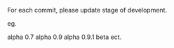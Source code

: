 For each commit, please update stage of development.

eg. 

alpha 0.7
alpha 0.9
alpha 0.9.1
beta ect.

